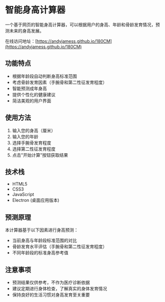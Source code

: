 # 智能身高计算器

一个基于网页的智能身高计算器，可以根据用户的身高、年龄和骨龄发育情况，预测未来的身高发展。

在线访问地址：[https://andyjamess.github.io/180CM](https://andyjamess.github.io/180CM)

## 功能特点

- 根据年龄段自动判断身高标准范围
- 考虑骨龄发育因素（手腕骨和第二性征发育程度）
- 智能预测成年身高
- 提供个性化的健康建议
- 简洁美观的用户界面

## 使用方法

1. 输入您的身高（厘米）
2. 输入您的年龄
3. 选择手腕骨发育程度
4. 选择第二性征发育程度
5. 点击"开始计算"按钮获取结果

## 技术栈

- HTML5
- CSS3
- JavaScript
- Electron (桌面应用版本)

## 预测原理

本计算器基于以下因素进行身高预测：

- 当前身高与年龄段标准范围的对比
- 骨龄发育水平评估（手腕骨和第二性征发育程度）
- 不同年龄段的标准身高参考值

## 注意事项

- 预测结果仅供参考，不作为医疗诊断依据
- 建议定期进行身体检查，了解真实的身体发育情况
- 保持良好的生活习惯对身高发育至关重要